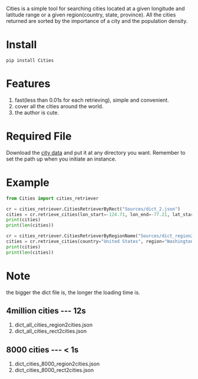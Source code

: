 Cities is a simple tool for searching cities located at a given longitude and latitude range or a given region(country, state, province). 
All the cities returned are sorted by the importance of a city and the population density.

# Install
```commandline
pip install Cities
```

# Features
1. fast(less than 0.01s for each retrieving), simple and convenient.
2. cover all the cities around the world.
3. the author is cute.

# Required File
Download  the [city data](https://pan.baidu.com/s/10qjtq9jl7tLxXeypfJCrEg) and put it at any directory you want. Remember to set the path up when you initiate an instance.

# Example
```python
from Cities import cities_retriever

cr = cities_retriever.CitiesRetrieverByRect("Sources/dict_2.json")
cities = cr.retrieve_cities(lon_start=-124.71, lon_end=-77.21, lat_start=25.24, lat_end=44.75, num=500) # num is optional, default: 999999
print(cities)
print(len(cities))

cr = cities_retriever.CitiesRetrieverByRegionName("Sources/dict_region2cities.json")
cities = cr.retrieve_cities(country="United States", region="Washington", num=500) # region and num are optional
print(cities)
print(len(cities))
```
# Note
the bigger the dict file is, the longer the loading time is.
## 4million cities --- 12s
1. dict_all_cities_region2cities.json
2. dict_all_cities_rect2cities.json
## 8000 cities --- < 1s
1. dict_cities_8000_region2cities.json
2. dict_cities_8000_rect2cities.json